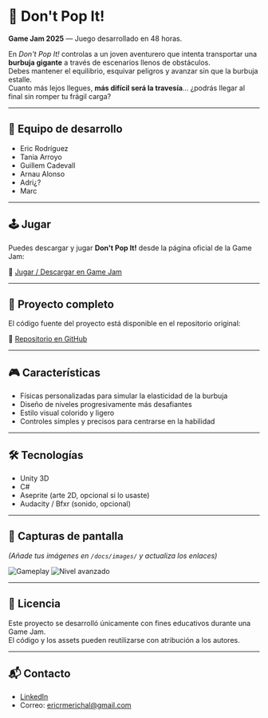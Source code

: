 # 🫧 Don't Pop It!

**Game Jam 2025** — Juego desarrollado en 48 horas.

En *Don't Pop It!* controlas a un joven aventurero que intenta transportar una **burbuja gigante** a través de escenarios llenos de obstáculos.  
Debes mantener el equilibrio, esquivar peligros y avanzar sin que la burbuja estalle.  
Cuanto más lejos llegues, **más difícil será la travesía**… ¿podrás llegar al final sin romper tu frágil carga?

---

## 👥 Equipo de desarrollo
- Eric Rodríguez  
- Tania Arroyo  
- Guillem Cadevall  
- Arnau Alonso  
- Adri¿?  
- Marc 

---

## 🕹️ Jugar

Puedes descargar y jugar **Don't Pop It!** desde la página oficial de la Game Jam:

🔗 [Jugar / Descargar en Game Jam](ENLACE_A_LA_GAMEJAM)

---

## 📁 Proyecto completo

El código fuente del proyecto está disponible en el repositorio original:

🔗 [Repositorio en GitHub](https://github.com/Ciireex/GameJam2025.git)

---

## 🎮 Características
- Físicas personalizadas para simular la elasticidad de la burbuja  
- Diseño de niveles progresivamente más desafiantes  
- Estilo visual colorido y ligero  
- Controles simples y precisos para centrarse en la habilidad

---

## 🛠️ Tecnologías
- Unity 3D  
- C#  
- Aseprite (arte 2D, opcional si lo usaste)  
- Audacity / Bfxr (sonido, opcional)

---

## 📸 Capturas de pantalla
*(Añade tus imágenes en `/docs/images/` y actualiza los enlaces)*

![Gameplay](docs/images/gameplay1.png)
![Nivel avanzado](docs/images/gameplay2.png)

---

## 📄 Licencia
Este proyecto se desarrolló únicamente con fines educativos durante una Game Jam.  
El código y los assets pueden reutilizarse con atribución a los autores.

---

## 📬 Contacto
- [LinkedIn](https://linkedin.com/in/tu-usuario)  
- Correo: ericrmerichal@gmail.com
